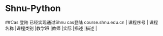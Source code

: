 # Shnu-Python
##Cas 登陆
已经实现通过Shnu cas登陆 course.shnu.edu.cn
| 课程序号 | 课程名称 |课程类别 |教学班 |教师 |实际 |描述 |描述 |
